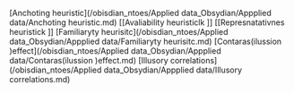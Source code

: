[Anchoting heuristic](/obisdian_ntoes/Applied data_Obsydian/Appplied data/Anchoting heuristic.md)
[[Avaliability heuristiclk ]]
[[Represnatativnes heuristick ]]
[Familiaryty heurisitc](/obisdian_ntoes/Applied data_Obsydian/Appplied data/Familiaryty heurisitc.md)
[Contaras(ilussion )effect](/obisdian_ntoes/Applied data_Obsydian/Appplied data/Contaras(ilussion )effect.md)
[Illusory correlations](/obisdian_ntoes/Applied data_Obsydian/Appplied data/Illusory correlations.md)